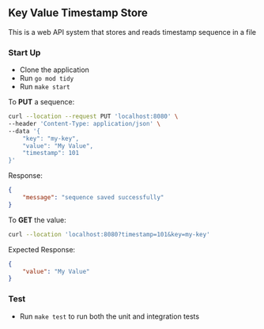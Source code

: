 ## Key Value Timestamp Store

This is a web API system that stores and reads timestamp sequence in a file <br />


### Start Up

* Clone the application
* Run `go mod tidy`
* Run `make start`

To <b>PUT</b> a sequence: 
```bash
curl --location --request PUT 'localhost:8080' \
--header 'Content-Type: application/json' \
--data '{
    "key": "my-key",
    "value": "My Value",
    "timestamp": 101
}'
```
Response:
```json
{
    "message": "sequence saved successfully"
}
```

To <b>GET</b> the value:
```bash
curl --location 'localhost:8080?timestamp=101&key=my-key'
```
Expected Response:
```json
{
    "value": "My Value"
}
```

### Test
* Run `make test` to run both the unit and integration tests